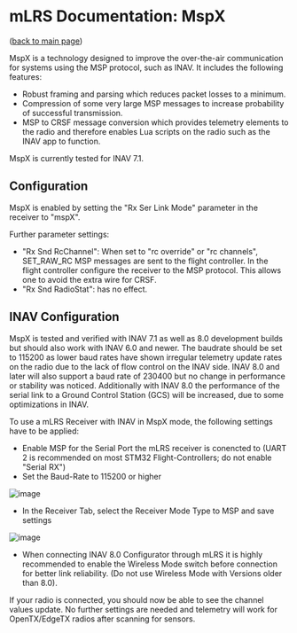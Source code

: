 # mLRS Documentation: MspX #

([back to main page](../README.md))

MspX is a technology designed to improve the over-the-air communication for systems using the MSP protocol, such as INAV. It includes the following features:
- Robust framing and parsing which reduces packet losses to a minimum.
- Compression of some very large MSP messages to increase probability of successful transmission.
- MSP to CRSF message conversion which provides telemetry elements to the radio and therefore enables Lua scripts on the radio such as the INAV app to function.

MspX is currently tested for INAV 7.1.

## Configuration

MspX is enabled by setting the "Rx Ser Link Mode" parameter in the receiver to "mspX".

Further parameter settings:
- "Rx Snd RcChannel": When set to "rc override" or "rc channels", SET_RAW_RC MSP messages are sent to the flight controller. In the flight controller configure the receiver to the MSP protocol. This allows one to avoid the extra wire for CRSF.
- "Rx Snd RadioStat": has no effect.

## INAV Configuration

MspX is tested and verified with INAV 7.1 as well as 8.0 development builds but should also work with INAV 6.0 and newer. The baudrate should be set to 115200 as lower baud rates have shown irregular telemetry update rates on the radio due to the lack of flow control on the INAV side. INAV 8.0 and later will also support a baud rate of 230400 but no change in performance or stability was noticed. Additionally with INAV 8.0 the performance of the serial link to a Ground Control Station (GCS) will be increased, due to some optimizations in INAV. 

To use a mLRS Receiver with INAV in MspX mode, the following settings have to be applied:
- Enable MSP for the Serial Port the mLRS receiver is conencted to (UART 2 is recommended on most STM32 Flight-Controllers; do not enable "Serial RX")
- Set the Baud-Rate to 115200 or higher
  
![image](https://github.com/user-attachments/assets/e4263b21-f3c5-40b5-a498-bf3c4906fdc2)


- In the Receiver Tab, select the Receiver Mode Type to MSP and save settings
  
![image](https://github.com/user-attachments/assets/d3f9adb4-3438-4552-989b-dea2ab1c044e)


- When connecting INAV 8.0 Configurator through mLRS it is highly recommended to enable the Wireless Mode switch before connection for better link reliability. (Do not use Wireless Mode with Versions older than 8.0).




If your radio is connected, you should now be able to see the channel values update. No further settings are needed and telemetry will work for OpenTX/EdgeTX radios after scanning for sensors. 
